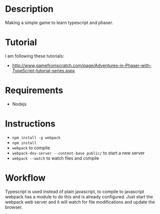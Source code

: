 # Description

Making a simple game to learn typescript and phaser.

# Tutorial

I am following these tutorials:

- http://www.gamefromscratch.com/page/Adventures-in-Phaser-with-TypeScript-tutorial-series.aspx

# Requirements

- Nodejs

# Instructions

- `npm install -g webpack`
- `npm install`
- `webpack` to compile
- `webpack-dev-server --content-base public/` to start a new server
- `webpack --watch` to watch files and compile

# Workflow

Typescript is used instead of plain javascript, to compile to javascript
webpack has a module to do this and is already configured.
Just start the webpack web server and it will watch for file modifications and update the 
browser.